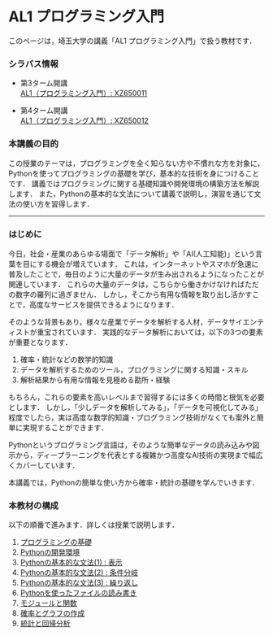 # AL1 プログラミング入門

このページは，埼玉大学の講義「AL1 プログラミング入門」で扱う教材です．

### シラバス情報
- 第3ターム開講  
 [AL1（プログラミング入門）: XZ650011](https://risyu.saitama-u.ac.jp/Portal/Public/Syllabus/DetailMain.aspx?lct_year=2023&lct_cd=XZ650011&je_cd=1)

- 第4ターム開講  
[AL1（プログラミング入門）: XZ650012](https://risyu.saitama-u.ac.jp/Portal/Public/Syllabus/DetailMain.aspx?lct_year=2023&lct_cd=XZ650012&je_cd=1)

### 本講義の目的

この授業のテーマは，プログラミングを全く知らない方や不慣れな方を対象に，Pythonを使ってプログラミングの基礎を学び，基本的な技術を身につけることです．
講義ではプログラミングに関する基礎知識や開発環境の構築方法を解説します．
また，Pythonの基本的な文法について講義で説明し，演習を通じて文法の使い方を習得します．

--- 

### はじめに

今日，社会・産業のあらゆる場面で「データ解析」や「AI(人工知能)」という言葉を目にする機会が増えています．
これは，インターネットやスマホが急速に普及したことで，毎日のように大量のデータが生み出されるようになったことが関連しています．
これらの大量のデータは，こちらから働きかけなければただの数字の羅列に過ぎません．
しかし，そこから有用な情報を取り出し活かすことで，高度なサービスを提供できるようになります．

そのような背景もあり，様々な産業でデータを解析する人材，データサイエンティストが重宝されています．
実践的なデータ解析においては，以下の3つの要素が重要となります．

1. 確率・統計などの数学的知識
1. データを解析するためのツール，プログラミングに関する知識・スキル
1. 解析結果から有用な情報を見極める勘所・経験

もちろん，これらの要素を高いレベルまで習得するには多くの時間と根気を必要とします．
しかし，「少しデータを解析してみる」，「データを可視化してみる」程度でしたら，実は高度な数学的知識・プログラミング技術がなくても案外と簡単に実現することができます．

Pythonというプログラミング言語は，そのような簡単なデータの読み込みや図示から，ディープラーニングを代表とする複雑かつ高度なAI技術の実現まで幅広くカバーしています．

本講義では，Pythonの簡単な使い方から確率・統計の基礎を学んでいきます．

### 本教材の構成

以下の順番で進みます．詳しくは授業で説明します．

1. [プログラミングの基礎](01_Introduction_to_Programming)
1. [Pythonの開発環境](02_Environment/README.md)
1. [Pythonの基本的な文法(1) : 表示](03_print)
1. [Pythonの基本的な文法(2) : 条件分岐](04_if)
1. [Pythonの基本的な文法(3) : 繰り返し](05_for)
1. [Pythonを使ったファイルの読み書き](06_read_write)
1. [モジュールと関数](07_module)
1. [確率とグラフの作成](08_prob_plot)
1. [統計と回帰分析](09_statistics)
